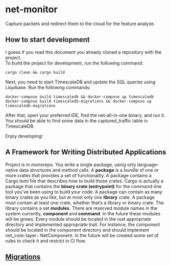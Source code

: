# net-monitor

Capture packets and redirect them to the cloud for the feature analyze.

## How to start development

I guess if you read this document you already cloned a repository with the project.  
To build the project for development, run the following command:

``
cargo clean && cargo build
``

Next, you need to start TimescaleDB and update the SQL queries using Liquibase. Run the following
commands:

``
docker-compose build timescaledb && docker-compose up timescaledb
``  
``
docker-compose build timescaledb-migrations && docker-compose up timescaledb-migrations
``

After that, open your preferred IDE, find the net-all-in-one binary, and run it. You should be able
to find some data in the captured_traffic table in TimescaleDB.

Enjoy developing!

## A Framework for Writing Distributed Applications

Project is in monorepo.
You write a single package, using only language-native data structures and method calls.
A **package** is a bundle of one or more crates that provides a set of functionality. A package
contains a Cargo.toml file that describes how to build those crates. Cargo is actually a package
that contains the **binary crate (entrypoint)** for the command-line tool you’ve been using to build
your code. A package can contain as many binary crates as you like, but at most only one **library**
crate. A package must contain at least one crate, whether that’s a library or binary crate. The
library contains a set **modules**. There are reserved module names in the system currently,
**component** and **command**. In the future these modules will be grows. Every module should
be localed in the rust appropriate directory and implemented appropriate trait. For instance, the
component should be located in the component directory and should implement net_core::layer::
NetComponent. In the future will be created some set of rules to check it and restrict in CI flow.

## [Migrations](net-timescale%2Fmigrations)